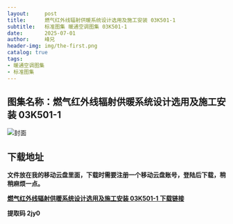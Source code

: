 ```yaml
---
layout:     post
title:      燃气红外线辐射供暖系统设计选用及施工安装 03K501-1
subtitle:   标准图集 暖通空调图集 03K501-1
date:       2025-07-01
author:     峰兄
header-img: img/the-first.png
catalog: true
tags:
- 暖通空调图集
- 标准图集
---
```

## 图集名称：燃气红外线辐射供暖系统设计选用及施工安装 03K501-1
![封面](https://pic1.imgdb.cn/item/6864f8b058cb8da5c8889bc8.jpg)


## 下载地址 ##
**文件放在我的移动云盘里面，下载时需要注册一个移动云盘账号，登陆后下载，稍稍麻烦一点。**  
  
[**燃气红外线辐射供暖系统设计选用及施工安装 03K501-1 下载链接**](https://caiyun.139.com/w/i/2nQR7rMZfDrq3)


**提取码 2jy0**

